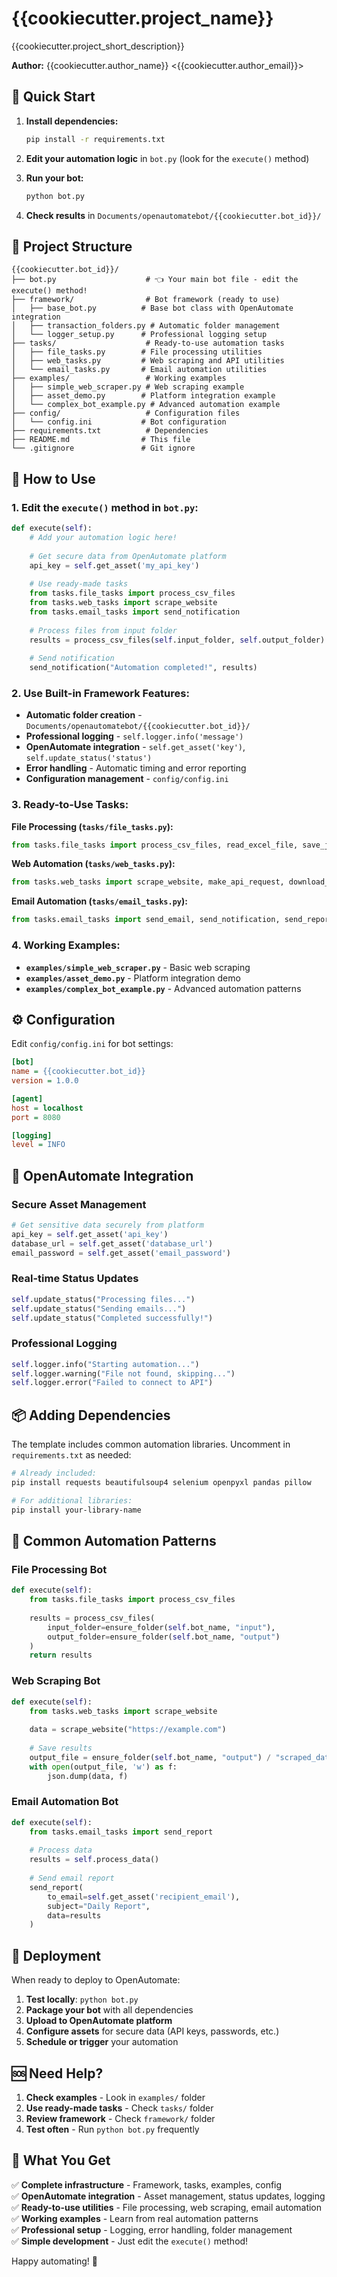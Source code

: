 # {{cookiecutter.project_name}}

{{cookiecutter.project_short_description}}

**Author:** {{cookiecutter.author_name}} <{{cookiecutter.author_email}}>

## 🚀 Quick Start

1. **Install dependencies:**
   ```bash
   pip install -r requirements.txt
   ```

2. **Edit your automation logic** in `bot.py` (look for the `execute()` method)

3. **Run your bot:**
   ```bash
   python bot.py
   ```

4. **Check results** in `Documents/openautomatebot/{{cookiecutter.bot_id}}/`

## 📁 Project Structure

```
{{cookiecutter.bot_id}}/
├── bot.py                    # 👈 Your main bot file - edit the execute() method!
├── framework/                # Bot framework (ready to use)
│   ├── base_bot.py          # Base bot class with OpenAutomate integration
│   ├── transaction_folders.py # Automatic folder management
│   └── logger_setup.py      # Professional logging setup
├── tasks/                    # Ready-to-use automation tasks
│   ├── file_tasks.py        # File processing utilities
│   ├── web_tasks.py         # Web scraping and API utilities
│   └── email_tasks.py       # Email automation utilities
├── examples/                 # Working examples
│   ├── simple_web_scraper.py # Web scraping example
│   ├── asset_demo.py        # Platform integration example
│   └── complex_bot_example.py # Advanced automation example
├── config/                   # Configuration files
│   └── config.ini           # Bot configuration
├── requirements.txt          # Dependencies
├── README.md                # This file
└── .gitignore               # Git ignore
```

## 📝 How to Use

### 1. Edit the `execute()` method in `bot.py`:

```python
def execute(self):
    # Add your automation logic here!
    
    # Get secure data from OpenAutomate platform
    api_key = self.get_asset('my_api_key')
    
    # Use ready-made tasks
    from tasks.file_tasks import process_csv_files
    from tasks.web_tasks import scrape_website
    from tasks.email_tasks import send_notification
    
    # Process files from input folder
    results = process_csv_files(self.input_folder, self.output_folder)
    
    # Send notification
    send_notification("Automation completed!", results)
```

### 2. Use Built-in Framework Features:

- **Automatic folder creation** - `Documents/openautomatebot/{{cookiecutter.bot_id}}/`
- **Professional logging** - `self.logger.info('message')`
- **OpenAutomate integration** - `self.get_asset('key')`, `self.update_status('status')`
- **Error handling** - Automatic timing and error reporting
- **Configuration management** - `config/config.ini`

### 3. Ready-to-Use Tasks:

**File Processing (`tasks/file_tasks.py`):**
```python
from tasks.file_tasks import process_csv_files, read_excel_file, save_json_data
```

**Web Automation (`tasks/web_tasks.py`):**
```python
from tasks.web_tasks import scrape_website, make_api_request, download_file
```

**Email Automation (`tasks/email_tasks.py`):**
```python
from tasks.email_tasks import send_email, send_notification, send_report
```

### 4. Working Examples:

- **`examples/simple_web_scraper.py`** - Basic web scraping
- **`examples/asset_demo.py`** - Platform integration demo
- **`examples/complex_bot_example.py`** - Advanced automation patterns

## ⚙️ Configuration

Edit `config/config.ini` for bot settings:

```ini
[bot]
name = {{cookiecutter.bot_id}}
version = 1.0.0

[agent]
host = localhost
port = 8080

[logging]
level = INFO
```

## 🔧 OpenAutomate Integration

### Secure Asset Management
```python
# Get sensitive data securely from platform
api_key = self.get_asset('api_key')
database_url = self.get_asset('database_url')
email_password = self.get_asset('email_password')
```

### Real-time Status Updates
```python
self.update_status("Processing files...")
self.update_status("Sending emails...")
self.update_status("Completed successfully!")
```

### Professional Logging
```python
self.logger.info("Starting automation...")
self.logger.warning("File not found, skipping...")
self.logger.error("Failed to connect to API")
```

## 📦 Adding Dependencies

The template includes common automation libraries. Uncomment in `requirements.txt` as needed:

```bash
# Already included:
pip install requests beautifulsoup4 selenium openpyxl pandas pillow

# For additional libraries:
pip install your-library-name
```

## 🎯 Common Automation Patterns

### File Processing Bot
```python
def execute(self):
    from tasks.file_tasks import process_csv_files
    
    results = process_csv_files(
        input_folder=ensure_folder(self.bot_name, "input"),
        output_folder=ensure_folder(self.bot_name, "output")
    )
    return results
```

### Web Scraping Bot
```python
def execute(self):
    from tasks.web_tasks import scrape_website
    
    data = scrape_website("https://example.com")
    
    # Save results
    output_file = ensure_folder(self.bot_name, "output") / "scraped_data.json"
    with open(output_file, 'w') as f:
        json.dump(data, f)
```

### Email Automation Bot
```python
def execute(self):
    from tasks.email_tasks import send_report
    
    # Process data
    results = self.process_data()
    
    # Send email report
    send_report(
        to_email=self.get_asset('recipient_email'),
        subject="Daily Report",
        data=results
    )
```

## 🚀 Deployment

When ready to deploy to OpenAutomate:

1. **Test locally**: `python bot.py`
2. **Package your bot** with all dependencies
3. **Upload to OpenAutomate platform**
4. **Configure assets** for secure data (API keys, passwords, etc.)
5. **Schedule or trigger** your automation

## 🆘 Need Help?

1. **Check examples** - Look in `examples/` folder
2. **Use ready-made tasks** - Check `tasks/` folder  
3. **Review framework** - Check `framework/` folder
4. **Test often** - Run `python bot.py` frequently

## 🎉 What You Get

✅ **Complete infrastructure** - Framework, tasks, examples, config  
✅ **OpenAutomate integration** - Asset management, status updates, logging  
✅ **Ready-to-use utilities** - File processing, web scraping, email automation  
✅ **Working examples** - Learn from real automation patterns  
✅ **Professional setup** - Logging, error handling, folder management  
✅ **Simple development** - Just edit the `execute()` method!  

Happy automating! 🤖 